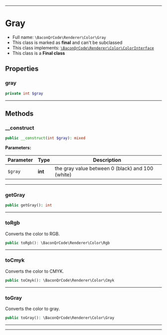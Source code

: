 ***

# Gray

* Full name: `\BaconQrCode\Renderer\Color\Gray`
* This class is marked as **final** and can't be subclassed
* This class implements:
  [`\BaconQrCode\Renderer\Color\ColorInterface`](./ColorInterface.md)
* This class is a **Final class**

## Properties

### gray

```php
private int $gray
```

***

## Methods

### __construct

```php
public __construct(int $gray): mixed
```

**Parameters:**

| Parameter | Type | Description |
|-----------|------|-------------|
| `$gray` | **int** | the gray value between 0 (black) and 100 (white) |

***

### getGray

```php
public getGray(): int
```

***

### toRgb

Converts the color to RGB.

```php
public toRgb(): \BaconQrCode\Renderer\Color\Rgb
```

***

### toCmyk

Converts the color to CMYK.

```php
public toCmyk(): \BaconQrCode\Renderer\Color\Cmyk
```

***

### toGray

Converts the color to gray.

```php
public toGray(): \BaconQrCode\Renderer\Color\Gray
```

***


***

